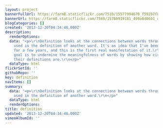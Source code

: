 ```yaml
---
layout: project
bannerFullUrl: https://farm8.staticflickr.com/7510/15577994670_f592b7f8a9_o.png
bannerUrl: https://farm8.staticflickr.com/7560/15760919181_499a8d0601_o.jpg
blogCategories: []
created: '2013-12-20T04:34:48.000Z'
description:
  renderOptions: 
  data: "<p>\r\nDefinition looks at the connections between words through the words
    used in the definition of another word. It's an idea that I've been thinking about
    for a few years, and this is the first real manifestation of it.\r\n</p>\r\n<p>\r\nMy
    goal is to undermine the meaningfulness of words by showing how circularly dependent
    their definitions are.\r\n</p>"
  dataType: html
flickrSetId: ''
githubRepo: ''
key: definition
navItems: []
summary:
  data: "<p>\r\nDefinition looks at the connections between words through the words
    used in the definition of another word.\r\n</p>"
  dataType: html
  renderOptions: 
title: definition
updated: '2013-12-20T04:34:48.000Z'
vimeoAlbumId: ''
---
```

